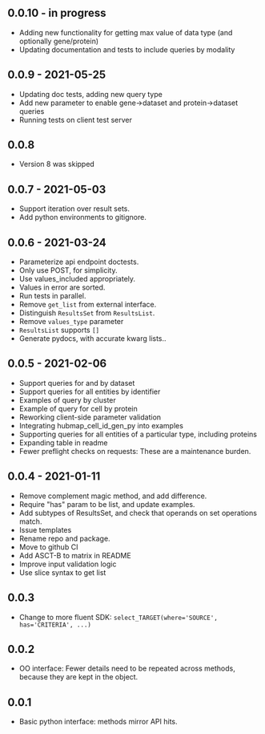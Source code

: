 ## 0.0.10 - in progress
- Adding new functionality for getting max value of data type (and optionally gene/protein)
- Updating documentation and tests to include queries by modality

## 0.0.9 - 2021-05-25
- Updating doc tests, adding new query type
- Add new parameter to enable gene->dataset and protein->dataset queries
- Running tests on client test server

## 0.0.8
- Version 8 was skipped

## 0.0.7 - 2021-05-03
- Support iteration over result sets.
- Add python environments to gitignore.

## 0.0.6 - 2021-03-24
- Parameterize api endpoint doctests.
- Only use POST, for simplicity.
- Use values_included appropriately.
- Values in error are sorted.
- Run tests in parallel.
- Remove `get_list` from external interface.
- Distinguish `ResultsSet` from `ResultsList`.
- Remove `values_type` parameter
- `ResultsList` supports `[]`
- Generate pydocs, with accurate kwarg lists..

## 0.0.5 - 2021-02-06
- Support queries for and by dataset
- Support queries for all entities by identifier
- Examples of query by cluster
- Example of query for cell by protein
- Reworking client-side parameter validation
- Integrating hubmap_cell_id_gen_py into examples
- Supporting queries for all entities of a particular type, including proteins
- Expanding table in readme
- Fewer preflight checks on requests: These are a maintenance burden.

## 0.0.4 - 2021-01-11
- Remove complement magic method, and add difference.
- Require "has" param to be list, and update examples.
- Add subtypes of ResultsSet, and check that operands on set operations match.
- Issue templates
- Rename repo and package.
- Move to github CI
- Add ASCT-B to matrix in README
- Improve input validation logic
- Use slice syntax to get list

## 0.0.3
- Change to more fluent SDK: `select_TARGET(where='SOURCE', has='CRITERIA', ...)`

## 0.0.2
- OO interface: Fewer details need to be repeated across methods, because they are kept in the object.

## 0.0.1
- Basic python interface: methods mirror API hits.
